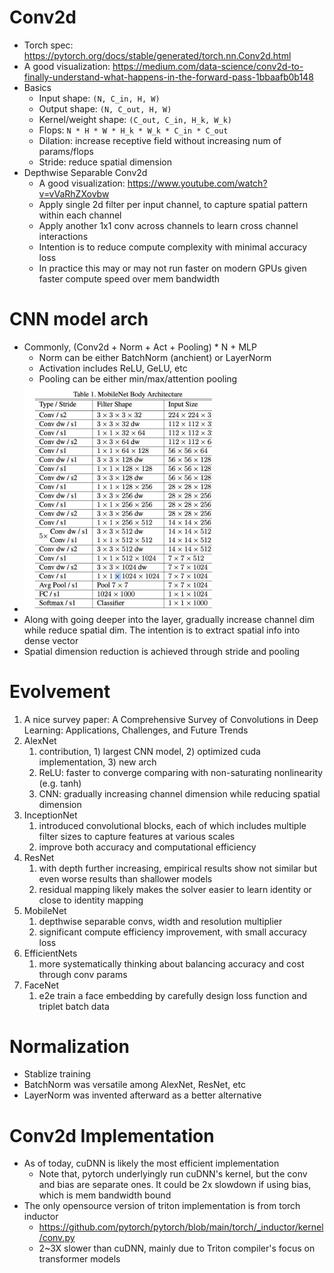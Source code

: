 # Conv2d
- Torch spec: https://pytorch.org/docs/stable/generated/torch.nn.Conv2d.html
- A good visualization: https://medium.com/data-science/conv2d-to-finally-understand-what-happens-in-the-forward-pass-1bbaafb0b148
- Basics
  - Input shape: `(N, C_in, H, W)`
  - Output shape: `(N, C_out, H, W)`
  - Kernel/weight shape: `(C_out, C_in, H_k, W_k)`
  - Flops: `N * H * W * H_k * W_k * C_in * C_out`
  - Dilation: increase receptive field without increasing num of params/flops
  - Stride: reduce spatial dimension
- Depthwise Separable Conv2d
  - A good visualization: https://www.youtube.com/watch?v=vVaRhZXovbw 
  - Apply single 2d filter per input channel, to capture spatial pattern within each channel
  - Apply another 1x1 conv across channels to learn cross channel interactions
  - Intention is to reduce compute complexity with minimal accuracy loss
  - In practice this may or may not run faster on modern GPUs given faster compute speed over mem bandwidth

# CNN model arch
- Commonly, (Conv2d + Norm + Act + Pooling) * N + MLP
  - Norm can be either BatchNorm (anchient) or LayerNorm
  - Activation includes ReLU, GeLU, etc
  - Pooling can be either min/max/attention pooling
- <img src='images/cnn_model_arc.png' width=300>
- Along with going deeper into the layer, gradually increase channel dim while reduce spatial dim. The intention is to extract spatial info into dense vector
- Spatial dimension reduction is achieved through stride and pooling

# Evolvement
1. A nice survey paper: A Comprehensive Survey of Convolutions in Deep Learning: Applications, Challenges, and Future Trends
2. AlexNet
   1. contribution, 1) largest CNN model, 2) optimized cuda implementation, 3) new arch
   2. ReLU: faster to converge comparing with non-saturating nonlinearity (e.g. tanh)
   3. CNN: gradually increasing channel dimension while reducing spatial dimension
3. InceptionNet
   1. introduced convolutional blocks, each of which includes multiple filter sizes to capture features at various scales
   2. improve both accuracy and computational efficiency
4. ResNet
   1. with depth further increasing, empirical results show not similar but even worse results than shallower models
   2. residual mapping likely makes the solver easier to learn identity or close to identity mapping
5. MobileNet
   1. depthwise separable convs, width and resolution multiplier 
   2. significant compute efficiency improvement, with small accuracy loss
6. EfficientNets
   1. more systematically thinking about balancing accuracy and cost through conv params
7. FaceNet
   1. e2e train a face embedding by carefully design loss function and triplet batch data

# Normalization
- Stablize training
- BatchNorm was versatile among AlexNet, ResNet, etc
- LayerNorm was invented afterward as a better alternative

# Conv2d Implementation
- As of today, cuDNN is likely the most efficient implementation
  - Note that, pytorch underlyingly run cuDNN's kernel, but the conv and bias are separate ones. It could be 2x slowdown if using bias, which is mem bandwidth bound
- The only opensource version of triton implementation is from torch inductor
  - https://github.com/pytorch/pytorch/blob/main/torch/_inductor/kernel/conv.py 
  - 2~3X slower than cuDNN, mainly due to Triton compiler's focus on transformer models

